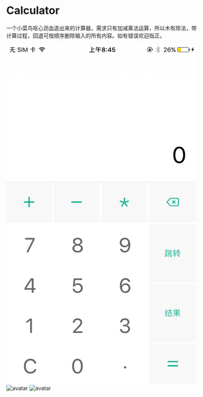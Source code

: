 # Calculator
一个小菜鸟呕心沥血造出来的计算器，需求只有加减乘法运算，所以木有除法，带计算过程，回退可按顺序删除输入的所有内容。如有错误欢迎指正。

![Image text](https://github.com/ZhangZiyao/Calculator/blob/master/Calculator/IMG_0046.PNG)
![avatar](https://github.com/ZhangZiyao/Calculator/Calculator/IMG_0047.PNG "imag2")
![avatar](https://github.com/ZhangZiyao/Calculator/Calculator/IMG_0048.PNG "imag3")
